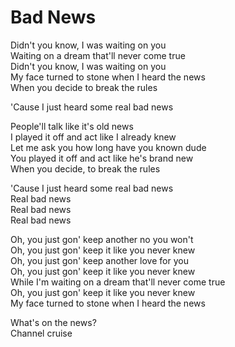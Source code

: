 # Bad News

Didn't you know, I was waiting on you  
Waiting on a dream that'll never come true  
Didn't you know, I was waiting on you  
My face turned to stone when I heard the news  
When you decide to break the rules  

'Cause I just heard some real bad news  

People'll talk like it's old news  
I played it off and act like I already knew  
Let me ask you how long have you known dude  
You played it off and act like he's brand new  
When you decide, to break the rules  

'Cause I just heard some real bad news  
Real bad news  
Real bad news  
Real bad news  

Oh, you just gon' keep another no you won't  
Oh, you just gon' keep it like you never knew  
Oh, you just gon' keep another love for you  
Oh, you just gon' keep it like you never knew  
While I'm waiting on a dream that'll never come true  
Oh, you just gon' keep it like you never knew  
My face turned to stone when I heard the news  

What's on the news?  
Channel cruise
